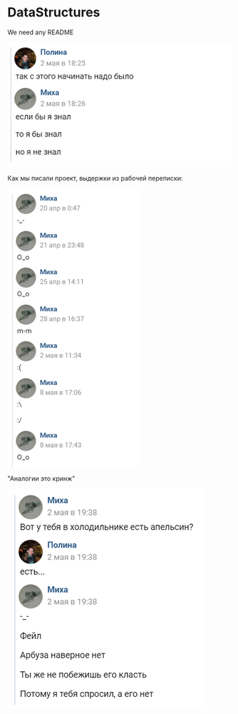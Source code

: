 # DataStructures
We need any README

![](https://github.com/Attractadore/DataStructures/blob/main/memes/if_I_knew.PNG)

Как мы писали проект, выдержки из рабочей переписки:

![](https://github.com/Attractadore/DataStructures/blob/main/memes/faces.PNG)

"Аналогии это кринж"

![](https://github.com/Attractadore/DataStructures/blob/main/memes/orange.PNG)
